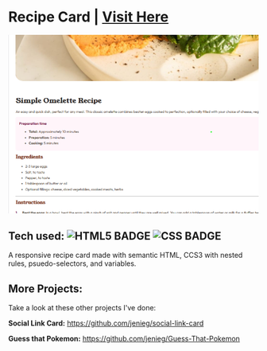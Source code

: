 # Recipe Card | [Visit Here]()

![Bytes | Recipe Card](./assets/images/recipe-card.png)



## Tech used: ![HTML5 BADGE](https://img.shields.io/static/v1?label=|&message=HTML5&color=5a5a5a&style=flat&logo=html5) ![CSS BADGE](https://img.shields.io/static/v1?label=|&message=CSS3&color=5a5a5a&style=flat&logo=css3)


A responsive recipe card made with semantic HTML, CCS3 with nested rules, psuedo-selectors, and variables.


## More Projects:

Take a look at these other projects I've done:

**Social Link Card:** https://github.com/jenieg/social-link-card

**Guess that Pokemon:** https://github.com/jenieg/Guess-That-Pokemon
